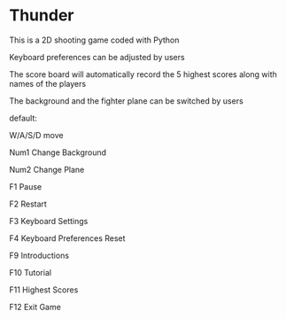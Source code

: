 # Thunder
This is a 2D shooting game coded with Python

Keyboard preferences can be adjusted by users

The score board will automatically record the 5 highest scores along with names of the players

The background and the fighter plane can be switched by users

default:

W/A/S/D move

Num1 Change Background

Num2 Change Plane

F1 Pause

F2 Restart

F3 Keyboard Settings

F4 Keyboard Preferences Reset

F9 Introductions

F10 Tutorial

F11 Highest Scores

F12 Exit Game
